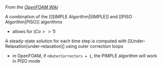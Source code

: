 *From the [OpenFOAM Wiki](https://openfoamwiki.net/index.php/OpenFOAM_guide/The_PIMPLE_algorithm_in_OpenFOAM)*

A combination of the [[SIMPLE Algorithm|SIMPLE]] and [[PISO Algorithm|PISO]] algorithms
- allows for ($Co >>1$)

A steady-state solution for each time step is computed with [[Under-Relaxation|under-relaxation]] using outer correction loops
- in OpenFOAM, if `nOuterCorrectors = 1`, the PIMPLE algorithm will work in PISO mode